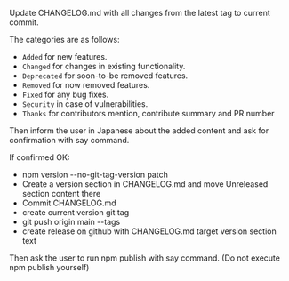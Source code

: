 Update CHANGELOG.md with all changes from the latest tag to current commit.

The categories are as follows:
- `Added` for new features.
- `Changed` for changes in existing functionality.
- `Deprecated` for soon-to-be removed features.
- `Removed` for now removed features.
- `Fixed` for any bug fixes.
- `Security` in case of vulnerabilities.
- `Thanks` for contributors mention, contribute summary and PR number

Then inform the user in Japanese about the added content and ask for confirmation with say command.

If confirmed OK:

- npm version --no-git-tag-version patch
- Create a version section in CHANGELOG.md and move Unreleased section content there
- Commit CHANGELOG.md
- create current version git tag
- git push origin main --tags
- create release on github with CHANGELOG.md target version section text

Then ask the user to run npm publish with say command. (Do not execute npm publish yourself)